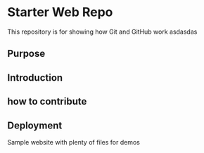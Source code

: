 # Starter Web Repo

This repository is for showing how Git and GitHub work
asdasdas
## Purpose
## Introduction
## how to contribute
## Deployment
Sample website with plenty of files for demos